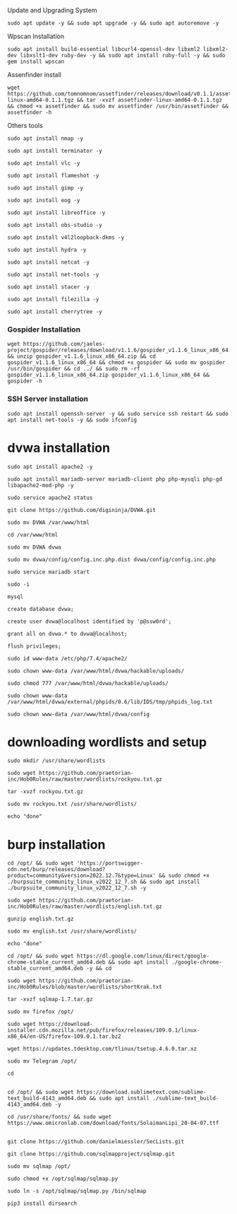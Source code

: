 Update and Upgrading System

    sudo apt update -y && sudo apt upgrade -y && sudo apt autoremove -y
   
Wpscan Installation

    sudo apt install build-essential libcurl4-openssl-dev libxml2 libxml2-dev libxslt1-dev ruby-dev -y && sudo apt install ruby-full -y && sudo gem install wpscan
   
Assenfinder install

    wget https://github.com/tomnomnom/assetfinder/releases/download/v0.1.1/assetfinder-linux-amd64-0.1.1.tgz && tar -xvzf assetfinder-linux-amd64-0.1.1.tgz && chmod +x assetfinder && sudo mv assetfinder /usr/bin/assetfinder && assetfinder -h
    
Others tools

    sudo apt install nmap -y
    
    sudo apt install terminator -y

    sudo apt install vlc -y

    sudo apt install flameshot -y

    sudo apt install gimp -y

    sudo apt install eog -y

    sudo apt install libreoffice -y

    sudo apt install obs-studio -y

    sudo apt install v4l2loopback-dkms -y

    sudo apt install hydra -y

    sudo apt install netcat -y

    sudo apt install net-tools -y

    sudo apt install stacer -y

    sudo apt install filezilla -y

    sudo apt install cherrytree -y

### Gospider Installation
```
wget https://github.com/jaeles-project/gospider/releases/download/v1.1.6/gospider_v1.1.6_linux_x86_64.zip && unzip gospider_v1.1.6_linux_x86_64.zip && cd gospider_v1.1.6_linux_x86_64 && chmod +x gospider && sudo mv gospider /usr/bin/gospider && cd ../ && sudo rm -rf gospider_v1.1.6_linux_x86_64.zip gospider_v1.1.6_linux_x86_64 && gospider -h
```

### SSH Server installation
    sudo apt install openssh-server -y && sudo service ssh restart && sudo apt install net-tools -y && sudo ifconfig

# dvwa installation

    sudo apt install apache2 -y

    sudo apt install mariadb-server mariadb-client php php-mysqli php-gd libapache2-mod-php -y

    sudo service apache2 status

    git clone https://github.com/digininja/DVWA.git

    sudo mv DVWA /var/www/html

    cd /var/www/html

    sudo mv DVWA dvwa

    sudo mv dvwa/config/config.inc.php.dist dvwa/config/config.inc.php

    sudo service mariadb start

    sudo -i

    mysql

    create database dvwa;

    create user dvwa@localhost identified by 'p@ssw0rd';

    grant all on dvwa.* to dvwa@localhost;

    flush privileges;

    sudo id www-data /etc/php/7.4/apache2/

    sudo chown www-data /var/www/html/dvwa/hackable/uploads/

    sudo chmod 777 /var/www/html/dvwa/hackable/uploads/

    sudo chown www-data /var/www/html/dvwa/external/phpids/0.6/lib/IDS/tmp/phpids_log.txt

    sudo chown www-data /var/www/html/dvwa/config

# downloading wordlists and setup

    sudo mkdir /usr/share/wordlists

    sudo wget https://github.com/praetorian-inc/Hob0Rules/raw/master/wordlists/rockyou.txt.gz

    tar -xvzf rockyou.txt.gz

    sudo mv rockyou.txt /usr/share/wordlists/

    echo "done"

# burp installation

    cd /opt/ && sudo wget 'https://portswigger-cdn.net/burp/releases/download?product=community&version=2022.12.7&type=Linux' && sudo chmod +x ./burpsuite_community_linux_v2022_12_7.sh && sudo apt install ./burpsuite_community_linux_v2022_12_7.sh -y

    sudo wget https://github.com/praetorian-inc/Hob0Rules/raw/master/wordlists/english.txt.gz

    gunzip english.txt.gz

    sudo mv english.txt /usr/share/wordlists/

    echo "done"

    cd /opt/ && sudo wget https://dl.google.com/linux/direct/google-chrome-stable_current_amd64.deb && sudo apt install ./google-chrome-stable_current_amd64.deb -y && cd

    sudo wget https://github.com/praetorian-inc/Hob0Rules/blob/master/wordlists/shortKrak.txt

    tar -xvzf sqlmap-1.7.tar.gz

    sudo mv firefox /opt/

    sudo wget https://download-installer.cdn.mozilla.net/pub/firefox/releases/109.0.1/linux-x86_64/en-US/firefox-109.0.1.tar.bz2

    wget https://updates.tdesktop.com/tlinux/tsetup.4.6.0.tar.xz

    sudo mv Telegram /opt/

    cd


    cd /opt/ && sudo wget https://download.sublimetext.com/sublime-text_build-4143_amd64.deb && sudo apt install ./sublime-text_build-4143_amd64.deb -y

    cd /usr/share/fonts/ && sudo wget https://www.omicronlab.com/download/fonts/SolaimanLipi_20-04-07.ttf


    git clone https://github.com/danielmiessler/SecLists.git

    git clone https://github.com/sqlmapproject/sqlmap.git

    sudo mv sqlmap /opt/

    sudo chmod +x /opt/sqlmap/sqlmap.py

    sudo ln -s /opt/sqlmap/sqlmap.py /bin/sqlmap

    pip3 install dirsearch
